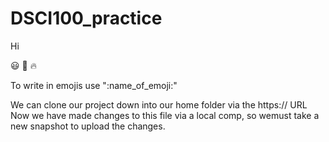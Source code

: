 # DSCI100_practice

Hi

😃
🐼
🔥

To write in emojis use ":name_of_emoji:"

We can clone our project down into our home folder via the https:// URL 
Now we have made changes to this file via a local comp, so wemust take a new snapshot to upload the changes.